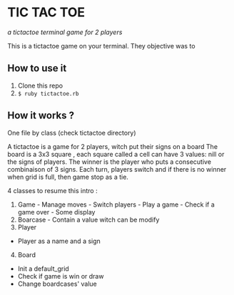 # TIC TAC TOE

*a tictactoe terminal game for 2 players*

This is a tictactoe game on your terminal.
They objective was to

## How to use it

1. Clone this repo
1. `$ ruby tictactoe.rb`


## How it works ?

One file by class (check tictactoe directory)

A tictactoe is a game for 2 players, witch put their signs on a board
The board is a 3x3 square , each square called a cell can have 3 values: nill or the signs of players. The winner is the player who
puts a consecutive combinaison of 3 signs. Each turn, players switch
and if there is no winner when grid is full, then game stop as a tie.

4 classes to resume this intro :
  1. Game
    - Manage moves
    - Switch players
    - Play a game
    - Check if a game over
    - Some display
  2. Boarcase
    - Contain a value witch can be modify
  3. Player
   -  Player as a name and a sign
  4. Board
   - Init a default_grid
   - Check if game is win or draw
   - Change boardcases' value

